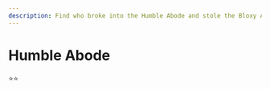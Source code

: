 ```yaml
---
description: Find who broke into the Humble Abode and stole the Bloxy Award.
---
```


# Humble Abode 

⭐⭐